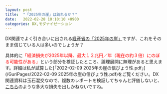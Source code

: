 ```yaml
---
layout: post
title:  "「2025年の崖」は訪れるか？"
date:   2022-02-28 10:10:10 +0900
categories: DX,モダナイゼーション
---
```

DX関連でよく引き合いに出される[経産省の「2025年の崖」](https://www.meti.go.jp/shingikai/mono_info_service/digital_transformation/20180907_report.html)ですが、これをそのまま信じている人は多いのでしょうか？ 

具体的に<span style="color: red">「経済損失が2025年以降、最大１２兆円／年（現在の約３倍）にのぼる可能性がある」</span>という部分を検証したところ、論理展開に無理があると思えます。詳細は私が試算した[「2022-02-09 2025年の崖の信ぴょう性.pdf」](/GuriPages/2022-02-09 2025年の崖の信ぴょう性.pdf)をご覧ください。DX関連資料は玉石混交なので、複数のレポートを検証してちゃんと評価しないと、[こちら](https://diamond.jp/articles/-/293800)のような多大な損失を出しかねないですね。
